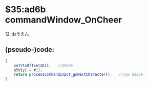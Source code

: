 ﻿
# $35:ad6b commandWindow_OnCheer

<summary>12: おうえん</summary>

## (pseudo-)code:
```js
{
	setYtoOffset2E();	//$9b9b
	$5b[y] = #12;
	return processCommandInput_goNextCharacter();	//jmp $aa56
}
```



